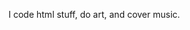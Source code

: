 I code html stuff, do art, and cover music.

<!---
SnivySquid65/SnivySquid65 is a ✨ special ✨ repository because its `README.md` (this file) appears on your GitHub profile.
You can click the Preview link to take a look at your changes.
--->
